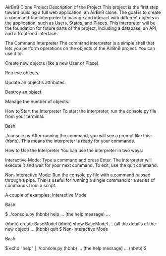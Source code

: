 AirBnB Clone Project
Description of the Project
This project is the first step toward building a full web application: an AirBnB clone. The goal is to create a command-line interpreter to manage and interact with different objects in the application, such as Users, States, and Places. This interpreter will be the foundation for future parts of the project, including a database, an API, and a front-end interface.

The Command Interpreter
The command interpreter is a simple shell that lets you perform operations on the objects of the AirBnB project. You can use it to:

Create new objects (like a new User or Place).

Retrieve objects.

Update an object's attributes.

Destroy an object.

Manage the number of objects.

How to Start the Interpreter
To start the interpreter, run the console.py file from your terminal:

Bash

./console.py
After running the command, you will see a prompt like this: (hbnb). This means the interpreter is ready for your commands.

How to Use the Interpreter
You can use the interpreter in two ways:

Interactive Mode: Type a command and press Enter. The interpreter will execute it and wait for your next command. To exit, use the quit command.

Non-Interactive Mode: Run the console.py file with a command passed through a pipe. This is useful for running a single command or a series of commands from a script.

A couple of examples:
Interactive Mode

Bash

$ ./console.py
(hbnb) help
... (the help message) ...

(hbnb) create BaseModel
<a long ID number will appear>
(hbnb) show BaseModel <that long ID number>
... (all the details of the new object) ...
(hbnb) quit
$
Non-Interactive Mode

Bash

$ echo "help" | ./console.py
(hbnb) 
... (the help message) ...
(hbnb) 
$ 
